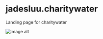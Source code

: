 # jadesluu.charitywater
Landing page for charitywater

![image alt]([image.png]([https://github.com/jluu10/jadesluu.charitywater/blob/2f7a7f3e25ff7502423fdd7aef0086fdf90dc918/charitywater_logo_horizontal_BlackText%20(1).png)](https://github.com/jluu10/jadesluu.charitywater/blob/87bdd73a2e31949659b652fbdfce477924dddd5d/charitywater_logo_vertical_WhiteText.png))
